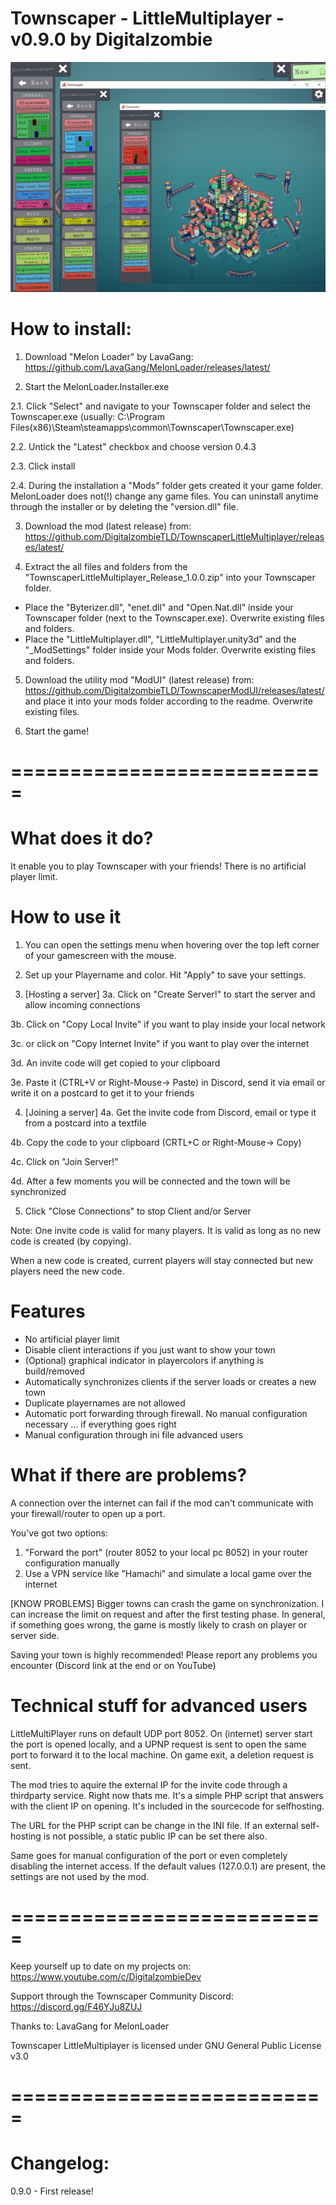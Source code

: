 Townscaper - LittleMultiplayer - v0.9.0 by Digitalzombie
===========================================================

![Screenshot](https://github.com/DigitalzombieTLD/TownscaperLittleMultiplayer/raw/master/LittleMultiplayer.jpg)

How to install:
===============

1. Download "Melon Loader" by LavaGang:
https://github.com/LavaGang/MelonLoader/releases/latest/

2. Start the MelonLoader.Installer.exe

2.1. Click "Select" and navigate to your Townscaper folder and select the Townscaper.exe (usually: C:\Program Files(x86)\Steam\steamapps\common\Townscaper\Townscaper.exe)

2.2. Untick the "Latest" checkbox and choose version 0.4.3

2.3. Click install 

2.4. During the installation a "Mods" folder gets created it your game folder. MelonLoader does not(!) change any game files. 
	 You can uninstall anytime through the installer or by deleting the "version.dll" file.

3. Download the mod (latest release) from: https://github.com/DigitalzombieTLD/TownscaperLittleMultiplayer/releases/latest/

4. Extract the all files and folders from the "TownscaperLittleMultiplayer_Release_1.0.0.zip" into your Townscaper folder.

- Place the "Byterizer.dll", "enet.dll" and "Open.Nat.dll" inside your Townscaper folder (next to the Townscaper.exe). Overwrite existing files and folders.
- Place the "LittleMultiplayer.dll", "LittleMultiplayer.unity3d" and the "_ModSettings" folder inside your Mods folder. Overwrite existing files and folders.

5. Download the utility mod "ModUI" (latest release) from: https://github.com/DigitalzombieTLD/TownscaperModUI/releases/latest/ and place it into your mods folder according to the readme.
Overwrite existing files.

6. Start the game! 

===========================
===========================


What does it do?
=================

It enable you to play Townscaper with your friends! There is no artificial player limit.


How to use it
==============

1. You can open the settings menu when hovering over the top left corner of your gamescreen with the mouse.

2. Set up your Playername and color. Hit "Apply" to save your settings.

3.  [Hosting a server]
3a. Click on "Create Server!" to start the server and allow incoming connections

3b. Click on "Copy Local Invite" if you want to play inside your local network

3c.  or click on "Copy Internet Invite" if you want to play over the internet

3d. An invite code will get copied to your clipboard

3e. Paste it (CTRL+V or Right-Mouse-> Paste) in Discord, send it via email or write it on a postcard to get it to your friends

4. [Joining a server]
4a. Get the invite code from Discord, email or type it from a postcard into a textfile

4b. Copy the code to your clipboard (CRTL+C or Right-Mouse-> Copy)

4c. Click on "Join Server!"

4d. After a few moments you will be connected and the town will be synchronized

5. Click "Close Connections" to stop Client and/or Server


Note:
One invite code is valid for many players. It is valid as long as no new code is created (by copying).

When a new code is created, current players will stay connected but new players need the new code.


Features
=================

- No artificial player limit
- Disable client interactions if you just want to show your town
- (Optional) graphical indicator in playercolors if anything is build/removed
- Automatically synchronizes clients if the server loads or creates a new town
- Duplicate playernames are not allowed
- Automatic port forwarding through firewall. No manual configuration necessary ... if everything goes right
- Manual configuration through ini file advanced users


What if there are problems?
===========================
A connection over the internet can fail if the mod can't communicate with your firewall/router to open up a port.

You've got two options:
1. "Forward the port" (router 8052 to your local pc 8052) in your router configuration manually
2. Use a VPN service like "Hamachi" and simulate a local game over the internet

[KNOW PROBLEMS]
Bigger towns can crash the game on synchronization. I can increase the limit on request and after the first testing phase.
In general, if something goes wrong, the game is mostly likely to crash on player or server side. 

Saving your town is highly recommended! Please report any problems you encounter (Discord link at the end or on YouTube)


Technical stuff for advanced users
===================================

LittleMultiPlayer runs on default UDP port 8052. On (internet) server start the port is opened locally, and a UPNP request is
sent to open the same port to forward it to the local machine. On game exit, a deletion request is sent.

The mod tries to aquire the external IP for the invite code through a thirdparty service. Right now thats me.
It's a simple PHP script that answers with the client IP on opening. It's included in the sourcecode for selfhosting.

The URL for the PHP script can be change in the INI file.
If an external self-hosting is not possible, a static public IP can be set there also. 

Same goes for manual configuration of the port or even completely disabling the internet access.
If the default values (127.0.0.1) are present, the settings are not used by the mod.



===========================
===========================

Keep yourself up to date on my projects on:
https://www.youtube.com/c/DigitalzombieDev

Support through the Townscaper Community Discord:
https://discord.gg/F46YJu8ZUJ

Thanks to:
LavaGang for MelonLoader


Townscaper LittleMultiplayer is licensed under GNU General Public License v3.0

===========================
===========================

Changelog:
==========
0.9.0 - First release!

